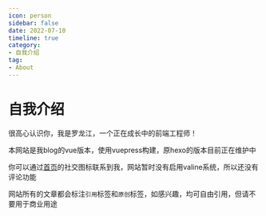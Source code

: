 ```yaml
---
icon: person
sidebar: false
date: 2022-07-10
timeline: true
category:
- 自我介绍
tag:
- About
---
```


# 自我介绍

很高心认识你，我是罗龙江，一个正在成长中的前端工程师！

<!-- more -->

本网站是我blog的vue版本，使用vuepress构建，原hexo的版本目前正在维护中

你可以通过[首页](/)的社交图标联系到我，网站暂时没有启用valine系统，所以还没有评论功能

网站所有的文章都会标注`引用`标签和`原创`标签，如感兴趣，均可自由引用，但请不要用于商业用途
